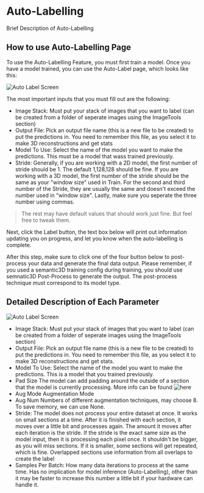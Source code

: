 # Auto-Labelling

Brief Description of Auto-Labelling

## How to use Auto-Labelling Page

To use the Auto-Labelling Feature, you must first train a model. Once you have a model trained, you can use the Auto-Label page, which looks like this:

![Auto Label Screen](https://github.com/ajbrookhouse/WSU_PlantBio_ML/blob/main/screenshots/labelTab.png)

The most important inputs that you must fill out are the following:

- Image Stack: Must put your stack of images that you want to label (can be created from a folder of seperate images using the ImageTools section)
- Output File: Pick an output file name (this is a new file to be created) to put the predictions in. You need to remember this file, as you select it to make 3D reconstructions and get stats
- Model To Use: Select the name of the model you want to make the predictions. This must be a model that wass trained previously.
- Stride: Generally, if you are working with a 2D model, the first number of stride should be 1. The default 1,128,128 should be fine. If you are working with a 3D model, the first number of the stride should be the same as your "window size" used in Train. For the second and third number of the Stride, they are usually the same and doesn't exceed the number used in "window size". Lastly, make sure you seperate the three number using commas.
> The rest may have default values that should work just fine. But feel free to tweak them.

Next, click the Label button, the text box below will print out information updating you on progress, and let you know when the auto-labelling is complete.

After this step, make sure to click one of the four button below to post-process your data and generate the final data output. Please remember, if you used a semantic3D training config during training, you should use semnatic3D Post-Process to generate the output. The post-process technique must correspond to its model type. 

## Detailed Description of Each Parameter

![Auto Label Screen](https://github.com/ajbrookhouse/WSU_PlantBio_ML/blob/main/screenshots/labelTab.png)

- Image Stack:        Must put your stack of images that you want to label (can be created from a folder of seperate images using the ImageTools section)
- Output File:        Pick an output file name (this is a new file to be created) to put the predictions in. You need to remember this file, as you select it to make 3D reconstructions and get stats.
- Model To Use:       Select the name of the model you want to make the predictions. This is a model that you trained previously.
- Pad Size            The model can add padding around the outside of a section that the model is currently processing. More info can be found ![here](https://deepai.org/machine-learning-glossary-and-terms/padding)
- Aug Mode            Augmentation Mode
- Aug Num             Numbers of different augmentation techniques, may choose 8. To save memory, we can use None. 
- Stride:             The model does not process your entire dataset at once. It works on small sections at a time. After it is finished with each section, it moves over a little bit and processes again. The amount it moves after each iteration is the stride. If the stride is the exact same size as the model input, then it is processing each pixel once. It shouldn't be bigger, as you will miss sections. If it is smaller, some sections will get repeated, which is fine. Overlapped sections use information from all overlaps to create the label
- Samples Per Batch:  How many data iterations to process at the same time. Has no implication for model inference (Auto-Labelling), other than it may be faster to increase this number a little bit if your hardware can handle it.
